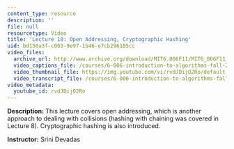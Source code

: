```yaml
---
content_type: resource
description: ''
file: null
resourcetype: Video
title: 'Lecture 10: Open Addressing, Cryptographic Hashing'
uid: bd150a3f-c003-9e97-1b46-e7cb296105cc
video_files:
  archive_url: http://www.archive.org/download/MIT6.006F11/MIT6_006F11_lec10_300k.mp4
  video_captions_file: /courses/6-006-introduction-to-algorithms-fall-2011/447689ac8fec5e338ad018d2bd1148e3_rvdJDijO2Ro.vtt
  video_thumbnail_file: https://img.youtube.com/vi/rvdJDijO2Ro/default.jpg
  video_transcript_file: /courses/6-006-introduction-to-algorithms-fall-2011/0224c2fd2a7dc217eda6c172b1d16e01_rvdJDijO2Ro.pdf
video_metadata:
  youtube_id: rvdJDijO2Ro
---
```


**Description:** This lecture covers open addressing, which is another approach to dealing with collisions (hashing with chaining was covered in Lecture 8). Cryptographic hashing is also introduced.

**Instructor:** Srini Devadas